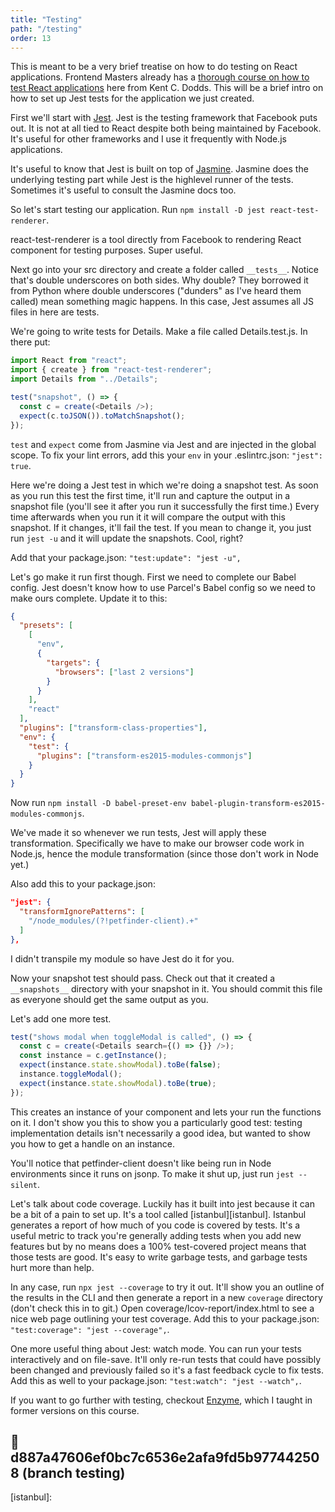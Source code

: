 ```yaml
---
title: "Testing"
path: "/testing"
order: 13
---
```


This is meant to be a very brief treatise on how to do testing on React applications. Frontend Masters already has a [thorough course on how to test React applications][kcd] here from Kent C. Dodds. This will be a brief intro on how to set up Jest tests for the application we just created.

First we'll start with [Jest][jest]. Jest is the testing framework that Facebook puts out. It is not at all tied to React despite both being maintained by Facebook. It's useful for other frameworks and I use it frequently with Node.js applications.

It's useful to know that Jest is built on top of [Jasmine][jasmine]. Jasmine does the underlying testing part while Jest is the highlevel runner of the tests. Sometimes it's useful to consult the Jasmine docs too.

So let's start testing our application. Run `npm install -D jest react-test-renderer`.

react-test-renderer is a tool directly from Facebook to rendering React component for testing purposes. Super useful.

Next go into your src directory and create a folder called `__tests__`. Notice that's double underscores on both sides. Why double? They borrowed it from Python where double underscores ("dunders" as I've heard them called) mean something magic happens. In this case, Jest assumes all JS files in here are tests.

We're going to write tests for Details. Make a file called Details.test.js. In there put:

```javascript
import React from "react";
import { create } from "react-test-renderer";
import Details from "../Details";

test("snapshot", () => {
  const c = create(<Details />);
  expect(c.toJSON()).toMatchSnapshot();
});
```

`test` and `expect` come from Jasmine via Jest and are injected in the global scope. To fix your lint errors, add this your `env` in your .eslintrc.json: `"jest": true`.

Here we're doing a Jest test in which we're doing a snapshot test. As soon as you run this test the first time, it'll run and capture the output in a snapshot file (you'll see it after you run it successfully the first time.) Every time afterwards when you run it it will compare the output with this snapshot. If it changes, it'll fail the test. If you mean to change it, you just run `jest -u` and it will update the snapshots. Cool, right?

Add that your package.json: `"test:update": "jest -u",`

Let's go make it run first though. First we need to complete our Babel config. Jest doesn't know how to use Parcel's Babel config so we need to make ours complete. Update it to this:

```json
{
  "presets": [
    [
      "env",
      {
        "targets": {
          "browsers": ["last 2 versions"]
        }
      }
    ],
    "react"
  ],
  "plugins": ["transform-class-properties"],
  "env": {
    "test": {
      "plugins": ["transform-es2015-modules-commonjs"]
    }
  }
}
```

Now run `npm install -D babel-preset-env babel-plugin-transform-es2015-modules-commonjs`.

We've made it so whenever we run tests, Jest will apply these transformation. Specifically we have to make our browser code work in Node.js, hence the module transformation (since those don't work in Node yet.)

Also add this to your package.json:

```json
"jest": {
  "transformIgnorePatterns": [
    "/node_modules/(?!petfinder-client).+"
  ]
},
```

I didn't transpile my module so have Jest do it for you.

Now your snapshot test should pass. Check out that it created a `__snapshots__` directory with your snapshot in it. You should commit this file as everyone should get the same output as you.

Let's add one more test.

```javascript
test("shows modal when toggleModal is called", () => {
  const c = create(<Details search={() => {}} />);
  const instance = c.getInstance();
  expect(instance.state.showModal).toBe(false);
  instance.toggleModal();
  expect(instance.state.showModal).toBe(true);
});
```

This creates an instance of your component and lets your run the functions on it. I don't show you this to show you a particularly good test: testing implementation details isn't necessarily a good idea, but wanted to show you how to get a handle on an instance.

You'll notice that petfinder-client doesn't like being run in Node environments since it runs on jsonp. To make it shut up, just run `jest --silent`.

Let's talk about code coverage. Luckily has it built into jest because it can be a bit of a pain to set up. It's a tool called [istanbul][istanbul]. Istanbul generates a report of how much of you code is covered by tests. It's a useful metric to track you're generally adding tests when you add new features but by no means does a 100% test-covered project means that those tests are good. It's easy to write garbage tests, and garbage tests hurt more than help.

In any case, run `npx jest --coverage` to try it out. It'll show you an outline of the results in the CLI and then generate a report in a new `coverage` directory (don't check this in to git.) Open coverage/lcov-report/index.html to see a nice web page outlining your test coverage. Add this to your package.json:
`"test:coverage": "jest --coverage",`.

One more useful thing about Jest: watch mode. You can run your tests interactively and on file-save. It'll only re-run tests that could have possibly been changed and previously failed so it's a fast feedback cycle to fix tests. Add this as well to your package.json: `"test:watch": "jest --watch",`.

If you want to go further with testing, checkout [Enzyme][enzyme], which I taught in former versions on this course.

## 🌳 d887a47606ef0bc7c6536e2afa9fd5b977442508 (branch testing)

[kcd]: https://frontendmasters.com/courses/testing-react/
[jest]: https://jestjs.io
[jasmine]: https://jasmine.github.io/
[enzyme]: http://airbnb.io/enzyme/

[istanbul]:
